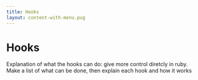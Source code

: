 ```yaml
---
title: Hooks
layout: content-with-menu.pug
---
```


# Hooks

Explanation of what the hooks can do: give more control diretcly in ruby. Make
a list of what can be done, then explain each hook and how it works




